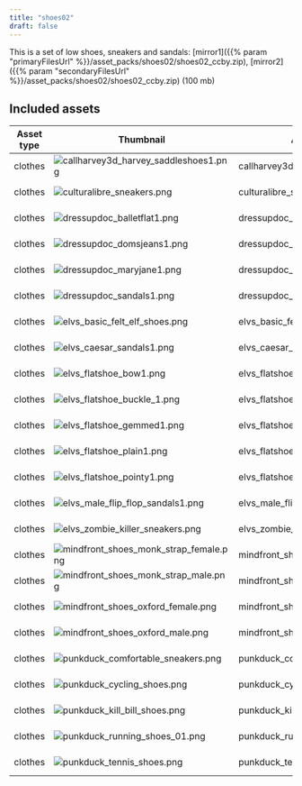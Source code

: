 ```yaml
---
title: "shoes02"
draft: false
---
```


This is a set of low shoes, sneakers and sandals: [mirror1]({{% param "primaryFilesUrl" %}}/asset_packs/shoes02/shoes02_ccby.zip), [mirror2]({{% param "secondaryFilesUrl" %}}/asset_packs/shoes02/shoes02_ccby.zip) (100 mb)


## Included assets

| Asset type | Thumbnail | Asset name | Author | Source | License |
| ---------- | --------- | ---------- | ------ | ------ | ------- |
| clothes | ![callharvey3d_harvey_saddleshoes1.png](callharvey3d_harvey_saddleshoes1.png) | callharvey3d_harvey_saddleshoes1 | callharvey3d | [asset repo](http://www.makehumancommunity.org/node/370) | CC-BY |
| clothes | ![culturalibre_sneakers.png](culturalibre_sneakers.png) | culturalibre_sneakers | culturalibre | [asset repo](http://www.makehumancommunity.org/node/2555) | CC-BY |
| clothes | ![dressupdoc_balletflat1.png](dressupdoc_balletflat1.png) | dressupdoc_balletflat1 | DressUpDoc | [asset repo](http://www.makehumancommunity.org/node/2651) | CC-BY |
| clothes | ![dressupdoc_domsjeans1.png](dressupdoc_domsjeans1.png) | dressupdoc_domsjeans1 | DressUpDoc | [asset repo](http://www.makehumancommunity.org/node/2652) | CC-BY |
| clothes | ![dressupdoc_maryjane1.png](dressupdoc_maryjane1.png) | dressupdoc_maryjane1 | DressUpDoc | [asset repo](http://www.makehumancommunity.org/node/2653) | CC-BY |
| clothes | ![dressupdoc_sandals1.png](dressupdoc_sandals1.png) | dressupdoc_sandals1 | DressUpDoc | [asset repo](http://www.makehumancommunity.org/node/2654) | CC-BY |
| clothes | ![elvs_basic_felt_elf_shoes.png](elvs_basic_felt_elf_shoes.png) | elvs_basic_felt_elf_shoes | Elvaerwyn | [asset repo](http://www.makehumancommunity.org/node/1279) | CC-BY |
| clothes | ![elvs_caesar_sandals1.png](elvs_caesar_sandals1.png) | elvs_caesar_sandals1 | Elvaerwyn | [asset repo](http://www.makehumancommunity.org/node/1915) | CC-BY |
| clothes | ![elvs_flatshoe_bow1.png](elvs_flatshoe_bow1.png) | elvs_flatshoe_bow1 | Elvaerwyn | [asset repo](http://www.makehumancommunity.org/node/1715) | CC-BY |
| clothes | ![elvs_flatshoe_buckle_1.png](elvs_flatshoe_buckle_1.png) | elvs_flatshoe_buckle_1 | Elvaerwyn | [asset repo](http://www.makehumancommunity.org/node/1716) | CC-BY |
| clothes | ![elvs_flatshoe_gemmed1.png](elvs_flatshoe_gemmed1.png) | elvs_flatshoe_gemmed1 | Elvaerwyn | [asset repo](http://www.makehumancommunity.org/node/1717) | CC-BY |
| clothes | ![elvs_flatshoe_plain1.png](elvs_flatshoe_plain1.png) | elvs_flatshoe_plain1 | Elvaerwyn | [asset repo](http://www.makehumancommunity.org/node/1713) | CC-BY |
| clothes | ![elvs_flatshoe_pointy1.png](elvs_flatshoe_pointy1.png) | elvs_flatshoe_pointy1 | Elvaerwyn | [asset repo](http://www.makehumancommunity.org/node/1714) | CC-BY |
| clothes | ![elvs_male_flip_flop_sandals1.png](elvs_male_flip_flop_sandals1.png) | elvs_male_flip_flop_sandals1 | Elvaerwyn | [asset repo](http://www.makehumancommunity.org/node/1453) | CC-BY |
| clothes | ![elvs_zombie_killer_sneakers.png](elvs_zombie_killer_sneakers.png) | elvs_zombie_killer_sneakers | Elvaerwyn | [asset repo](http://www.makehumancommunity.org/node/2687) | CC-BY |
| clothes | ![mindfront_shoes_monk_strap_female.png](mindfront_shoes_monk_strap_female.png) | mindfront_shoes_monk_strap_female | Mindfront | [asset repo](http://www.makehumancommunity.org/node/621) | CC-BY |
| clothes | ![mindfront_shoes_monk_strap_male.png](mindfront_shoes_monk_strap_male.png) | mindfront_shoes_monk_strap_male | Mindfront | [asset repo](http://www.makehumancommunity.org/node/622) | CC-BY |
| clothes | ![mindfront_shoes_oxford_female.png](mindfront_shoes_oxford_female.png) | mindfront_shoes_oxford_female | Mindfront | [asset repo](http://www.makehumancommunity.org/node/619) | CC-BY |
| clothes | ![mindfront_shoes_oxford_male.png](mindfront_shoes_oxford_male.png) | mindfront_shoes_oxford_male | Mindfront | [asset repo](http://www.makehumancommunity.org/node/620) | CC-BY |
| clothes | ![punkduck_comfortable_sneakers.png](punkduck_comfortable_sneakers.png) | punkduck_comfortable_sneakers | punkduck | [asset repo](http://www.makehumancommunity.org/node/438) | CC-BY |
| clothes | ![punkduck_cycling_shoes.png](punkduck_cycling_shoes.png) | punkduck_cycling_shoes | punkduck | [asset repo](http://www.makehumancommunity.org/node/669) | CC-BY |
| clothes | ![punkduck_kill_bill_shoes.png](punkduck_kill_bill_shoes.png) | punkduck_kill_bill_shoes | punkduck | [asset repo](http://www.makehumancommunity.org/node/837) | CC-BY |
| clothes | ![punkduck_running_shoes_01.png](punkduck_running_shoes_01.png) | punkduck_running_shoes_01 | punkduck | [asset repo](http://www.makehumancommunity.org/node/570) | CC-BY |
| clothes | ![punkduck_tennis_shoes.png](punkduck_tennis_shoes.png) | punkduck_tennis_shoes | punkduck | [asset repo](http://www.makehumancommunity.org/node/748) | CC-BY |
